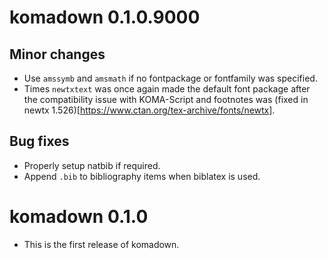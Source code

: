 # komadown 0.1.0.9000

## Minor changes
* Use `amssymb` and `amsmath` if no fontpackage or fontfamily was specified.
* Times `newtxtext` was once again made the default font package after the 
compatibility issue with KOMA-Script and footnotes was
(fixed in newtx 1.526)[https://www.ctan.org/tex-archive/fonts/newtx].

## Bug fixes
* Properly setup natbib if required.
* Append `.bib` to bibliography items when biblatex is used.

# komadown 0.1.0

* This is the first release of komadown.

